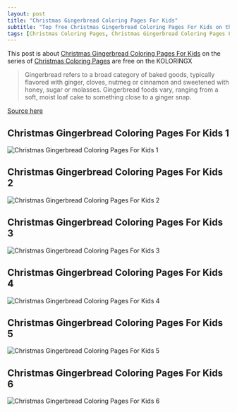 ```yaml
---
layout: post
title: "Christmas Gingerbread Coloring Pages For Kids"
subtitle: "Top free Christmas Gingerbread Coloring Pages For Kids on the Christmas Coloring Pages at Koloringx.xyz "
tags: [Christmas Coloring Pages, Christmas Gingerbread Coloring Pages For Kids]
---
```

This post is about [Christmas Gingerbread Coloring Pages For Kids](http://koloringx.xyz/blog/Christmas-Gingerbread-Coloring-Pages-For-Kids) on the series of [Christmas Coloring Pages](http://koloringx.xyz) are free on the KOLORINGX
> Gingerbread refers to a broad category of baked goods, typically flavored with ginger, cloves, nutmeg or cinnamon and sweetened with honey, sugar or molasses. Gingerbread foods vary, ranging from a soft, moist loaf cake to something close to a ginger snap.

[Source here](https://en.wikipedia.org/wiki/Gingerbread)
## Christmas Gingerbread Coloring Pages For Kids 1
![Christmas Gingerbread Coloring Pages For Kids 1](http://koloringx.xyz/Christmas-Coloring-Pages/Christmas-Gingerbread-Coloring-Pages-For-Kids%20(1).png)

<script async src="https://pagead2.googlesyndication.com/pagead/js/adsbygoogle.js"></script> <!-- Koloringx --> 
 <ins class="adsbygoogle"  
   style="display:block"   
  data-ad-client="ca-pub-6753140515841889"   
  data-ad-slot="2585677186"  
   data-ad-format="auto"  
   data-full-width-responsive="true"></ins> 
 <script>  
   (adsbygoogle = window.adsbygoogle || []).push({}); 
 </script>

## Christmas Gingerbread Coloring Pages For Kids 2
![Christmas Gingerbread Coloring Pages For Kids 2](http://koloringx.xyz/Christmas-Coloring-Pages/Christmas-Gingerbread-Coloring-Pages-For-Kids%20(2).png)
## Christmas Gingerbread Coloring Pages For Kids 3
![Christmas Gingerbread Coloring Pages For Kids 3](http://koloringx.xyz/Christmas-Coloring-Pages/Christmas-Gingerbread-Coloring-Pages-For-Kids%20(3).png)
## Christmas Gingerbread Coloring Pages For Kids 4
![Christmas Gingerbread Coloring Pages For Kids 4](http://koloringx.xyz/Christmas-Coloring-Pages/Christmas-Gingerbread-Coloring-Pages-For-Kids%20(4).png)
## Christmas Gingerbread Coloring Pages For Kids 5
![Christmas Gingerbread Coloring Pages For Kids 5](http://koloringx.xyz/Christmas-Coloring-Pages/Christmas-Gingerbread-Coloring-Pages-For-Kids%20(5).png)
## Christmas Gingerbread Coloring Pages For Kids 6
![Christmas Gingerbread Coloring Pages For Kids 6](http://koloringx.xyz/Christmas-Coloring-Pages/Christmas-Gingerbread-Coloring-Pages-For-Kids%20(6).png)

<script async src="https://pagead2.googlesyndication.com/pagead/js/adsbygoogle.js"></script> <!-- Koloringx --> 
 <ins class="adsbygoogle"  
   style="display:block"   
  data-ad-client="ca-pub-6753140515841889"   
  data-ad-slot="2585677186"  
   data-ad-format="auto"  
   data-full-width-responsive="true"></ins> 
 <script>  
   (adsbygoogle = window.adsbygoogle || []).push({}); 
 </script>

